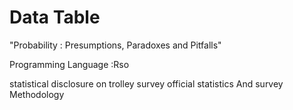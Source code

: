 Data Table
=================

"Probability : Presumptions, Paradoxes and Pitfalls" 

Programming Language :Rso

statistical disclosure on trolley
survey
official statistics And survey Methodology

